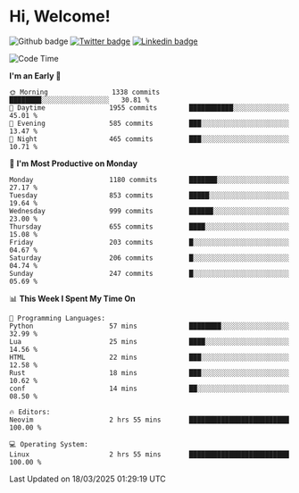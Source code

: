   # Hi, Welcome!
  ![Github badge](https://img.shields.io/github/followers/kraken-afk.svg?style=social&label=Follow&maxAge=2592000)
  [![Twitter badge](https://img.shields.io/badge/-Twitter-00acee?style=flat-square&logo=Twitter&logoColor=white)](https://twitter.com/trshppl)
  [![Linkedin badge](https://img.shields.io/badge/LinkedIn-0077B5?style=flat-square&logo=linkedin&logoColor=white)](https://www.linkedin.com/in/noveanrer)
<!--START_SECTION:waka-->
![Code Time](http://img.shields.io/badge/Code%20Time-840%20hrs%2027%20mins-blue)

**I'm an Early 🐤** 

```text
🌞 Morning                1338 commits        ████████░░░░░░░░░░░░░░░░░   30.81 % 
🌆 Daytime                1955 commits        ███████████░░░░░░░░░░░░░░   45.01 % 
🌃 Evening                585 commits         ███░░░░░░░░░░░░░░░░░░░░░░   13.47 % 
🌙 Night                  465 commits         ███░░░░░░░░░░░░░░░░░░░░░░   10.71 % 
```
📅 **I'm Most Productive on Monday** 

```text
Monday                   1180 commits        ███████░░░░░░░░░░░░░░░░░░   27.17 % 
Tuesday                  853 commits         █████░░░░░░░░░░░░░░░░░░░░   19.64 % 
Wednesday                999 commits         ██████░░░░░░░░░░░░░░░░░░░   23.00 % 
Thursday                 655 commits         ████░░░░░░░░░░░░░░░░░░░░░   15.08 % 
Friday                   203 commits         █░░░░░░░░░░░░░░░░░░░░░░░░   04.67 % 
Saturday                 206 commits         █░░░░░░░░░░░░░░░░░░░░░░░░   04.74 % 
Sunday                   247 commits         █░░░░░░░░░░░░░░░░░░░░░░░░   05.69 % 
```


📊 **This Week I Spent My Time On** 

```text
💬 Programming Languages: 
Python                   57 mins             ████████░░░░░░░░░░░░░░░░░   32.99 % 
Lua                      25 mins             ████░░░░░░░░░░░░░░░░░░░░░   14.56 % 
HTML                     22 mins             ███░░░░░░░░░░░░░░░░░░░░░░   12.58 % 
Rust                     18 mins             ███░░░░░░░░░░░░░░░░░░░░░░   10.62 % 
conf                     14 mins             ██░░░░░░░░░░░░░░░░░░░░░░░   08.50 % 

🔥 Editors: 
Neovim                   2 hrs 55 mins       █████████████████████████   100.00 % 

💻 Operating System: 
Linux                    2 hrs 55 mins       █████████████████████████   100.00 % 
```


 Last Updated on 18/03/2025 01:29:19 UTC
<!--END_SECTION:waka-->